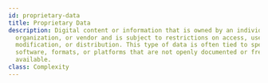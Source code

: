 ```yaml
---
id: proprietary-data
title: Proprietary Data
description: Digital content or information that is owned by an individual,
  organization, or vendor and is subject to restrictions on access, use,
  modification, or distribution. This type of data is often tied to specific
  software, formats, or platforms that are not openly documented or freely
  available.
class: Complexity
---
```

